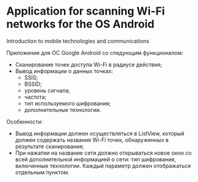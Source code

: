 # Application for scanning Wi-Fi networks for the OS Android
 Introduction to mobile technologies and communications

Приложение для ОС Google Android со следующим функционалом:
 - Сканирование точек доступа Wi-Fi в радиусе действия;
 - Вывод информации о данных точках:
   - SSIS;
   - BSSID;
   - уровень сигнала;
   - частота;
   - тип используемого шифрования;
   - дополнительные технологии.

Особенности:
 - Вывод информации должен осуществляться в ListView, который должен содержать названия Wi-Fi точек, обнаруженных в результате сканирования;
 - При нажатии на название сети должно открываться новое окно со всей дополнительной информацией о сети: тип шифрования, включенные технологии. Каждый параметр должен отображаться отдельным пунктом.
